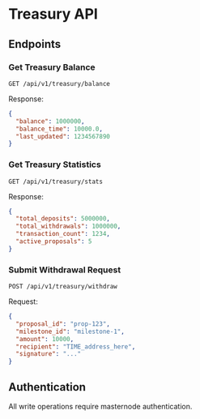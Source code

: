 # Treasury API

## Endpoints

### Get Treasury Balance
```
GET /api/v1/treasury/balance
```

Response:
```json
{
  "balance": 1000000,
  "balance_time": 10000.0,
  "last_updated": 1234567890
}
```

### Get Treasury Statistics
```
GET /api/v1/treasury/stats
```

Response:
```json
{
  "total_deposits": 5000000,
  "total_withdrawals": 1000000,
  "transaction_count": 1234,
  "active_proposals": 5
}
```

### Submit Withdrawal Request
```
POST /api/v1/treasury/withdraw
```

Request:
```json
{
  "proposal_id": "prop-123",
  "milestone_id": "milestone-1",
  "amount": 10000,
  "recipient": "TIME_address_here",
  "signature": "..."
}
```

## Authentication

All write operations require masternode authentication.
